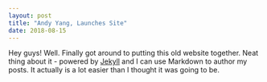 ```yaml
---
layout: post
title: "Andy Yang, Launches Site"
date: 2018-08-15
---
```

Hey guys!
Well. Finally got around to putting this old website together. 
Neat thing about it - powered by [Jekyll](http://jekyllrb.com) 
and I can use Markdown to author my posts. 
It actually is a lot easier than I thought it was going to be.
